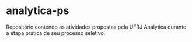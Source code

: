 # analytica-ps
Repositório contendo as atividades propostas pela UFRJ Analytica durante a etapa prática de seu processo seletivo.
